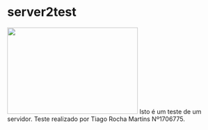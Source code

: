 # server2test
<img src="https://github.com/TiagoRochaMartins/server2test/blob/main/imagens/ipg1.png?raw=true" height="200"
    width="300" />
Isto é um teste de um servidor.
Teste realizado por Tiago Rocha Martins Nº1706775.





